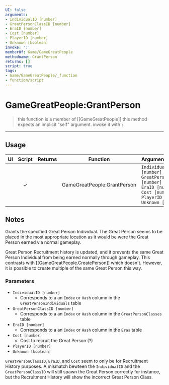 ```yaml
---
UI: false
arguments:
- IndividualID [number]
- GreatPersonClassID [number]
- EraID [number]
- Cost [number]
- PlayerID [number]
- Unknown [boolean]
invoke: ':'
memberOf: Game/GameGreatPeople
methodname: GrantPerson
returns: []
script: true
tags:
- Game/GameGreatPeople/_function
- function/script
---
```

# GameGreatPeople:GrantPerson
> this function is a member of [[GameGreatPeople]]
> this method expects an implicit "self" argument. invoke it with `:`
-----
## Usage
|  UI | Script | Returns | Function | Arguments |
|:---:|:------:|-------:|:--------:|:---------|
| |✓||GameGreatPeople:GrantPerson|`IndividualID [number]`<br>`GreatPersonClassID [number]`<br>`EraID [number]`<br>`Cost [number]`<br>`PlayerID [number]`<br>`Unknown [boolean]`|

## Notes
Grants the specified Great Person Individual. The Great Person seems to be placed in the most appropriate location as it would be were the Great Person earned via normal gameplay.

Great Person Recruitment history is updated, and it prevents the same Great Person Individual from being earned normally through gameplay. This contrasts with [[GameGreatPeople.CreatePerson]] which doesn't. However, it is possible to create multiple of the same Great Person this way.

### Parameters
- `IndividualID [number]`
	- Corresponds to a an `Index` or `Hash` column in the `GreatPersonIndividuals` table
- `GreatPersonClassID [number]`
	- Corresponds to a an `Index` or `Hash` column in the `GreatPersonClasses` table
- `EraID [number]`
	- Corresponds to a an `Index` or `Hash` column in the `Eras` table
- `Cost [number]`
	- Cost to recruit the Great Person (?)
- `PlayerID [number]`
- `Unknown [boolean]`

`GreatPersonClassID`, `EraID`, and `Cost` seem to only be for Recruitment History purposes. A mismatch bewteen the `IndividualID` and the `GreatPersonClassID` will still spawn the Great Person correctly for instance, but the Recruitment History will show the incorrect Great Person Class.